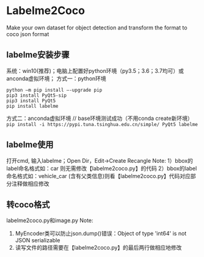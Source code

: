 # Labelme2Coco
Make your own dataset for object detection and transform the format to coco json format

## labelme安装步骤

系统：win10(推荐)；电脑上配置好python环境（py3.5；3.6；3.7均可）或anconda虚拟环境；
方式一：python环境
```
python –m pip install –-upgrade pip
pip3 install PyQt5-sip
pip3 install PyQt5
pip install labelme
```

方式二：anconda虚拟环境
// base环境测试成功（不用conda create新环境）
```pip install -i https://pypi.tuna.tsinghua.edu.cn/simple/ PyQt5 labelme```

## labelme使用
打开cmd, 输入labelme；Open Dir，Edit->Create Recangle
Note: 
1）bbox的label命名格式如：car 则无需修改【labelme2coco.py】的代码
2）bbox的label命名格式如：vehicle_car  (含有父类信息)则看【labelme2coco.py】代码对应部分注释做相应修改

## 转coco格式
labelme2coco.py和image.py
Note: 
1) MyEncoder类可以防止json.dump()错误：Object of type 'int64' is not JSON serializable
2) 读写文件的路径需要在【labelme2coco.py】的最后两行做相应地修改
